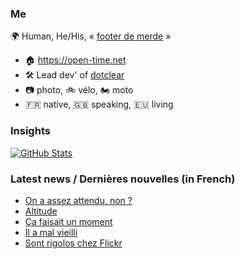 ### Me

🌍 Human, He/His, « [footer de merde](https://open-time.net/post/2013/07/17/La-veritable-histoire-du-Footer-de-merde-) » 
* 🏠 https://open-time.net 
* 🛠️ Lead dev' of [dotclear](https://git.dotclear.org/dev/dotclear)
* 📷 photo, 🚲 vélo, 🏍️ moto 
* 🇫🇷 native, 🇬🇧 speaking, 🇪🇺 living

### Insights

[![GitHub Stats](https://github-readme-stats-sigma-five.vercel.app/api?username=franck-paul)](https://github.com/franck-paul)

### Latest news / Dernières nouvelles (in French)

<!-- BLOG-POST-LIST:START -->
- [On a assez attendu, non ?](https://open-time.net/post/2024/11/27/On-a-assez-attendu-non)
- [Altitude](https://open-time.net/post/2024/11/26/Altitude)
- [Ça faisait un moment](https://open-time.net/post/2024/11/25/Ca-faisait-un-moment)
- [Il a mal vieilli](https://open-time.net/post/2024/11/24/Il-a-mal-vieilli)
- [Sont rigolos chez Flickr](https://open-time.net/post/2024/11/23/Sont-rigolos-chez-Flickr)
<!-- BLOG-POST-LIST:END -->
